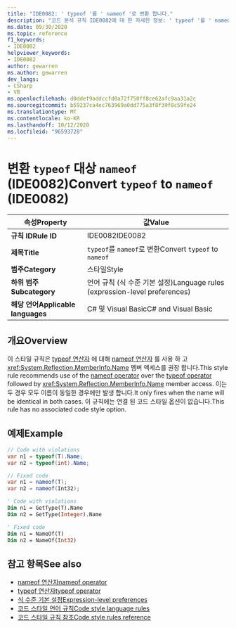 ```yaml
---
title: "IDE0082: ' typeof '를 ' nameof '로 변환 합니다."
description: "코드 분석 규칙 IDE0082에 대 한 자세한 정보: ' typeof '를 ' nameof '로 변환"
ms.date: 09/30/2020
ms.topic: reference
f1_keywords:
- IDE0082
helpviewer_keywords:
- IDE0082
author: gewarren
ms.author: gewarren
dev_langs:
- CSharp
- VB
ms.openlocfilehash: d0ddef9addccfd0a72f750ff8ce62afc9aa31a2c
ms.sourcegitcommit: b59237ca4ec763969a0dd775a3f8f39f8c59fe24
ms.translationtype: MT
ms.contentlocale: ko-KR
ms.lasthandoff: 10/12/2020
ms.locfileid: "96593728"
---
```

# <a name="convert-typeof-to-nameof-ide0082"></a><span data-ttu-id="dcaec-103">변환 `typeof` 대상 `nameof` (IDE0082)</span><span class="sxs-lookup"><span data-stu-id="dcaec-103">Convert `typeof` to `nameof` (IDE0082)</span></span>

|<span data-ttu-id="dcaec-104">속성</span><span class="sxs-lookup"><span data-stu-id="dcaec-104">Property</span></span>|<span data-ttu-id="dcaec-105">값</span><span class="sxs-lookup"><span data-stu-id="dcaec-105">Value</span></span>|
|-|-|
| <span data-ttu-id="dcaec-106">**규칙 ID**</span><span class="sxs-lookup"><span data-stu-id="dcaec-106">**Rule ID**</span></span> | <span data-ttu-id="dcaec-107">IDE0082</span><span class="sxs-lookup"><span data-stu-id="dcaec-107">IDE0082</span></span> |
| <span data-ttu-id="dcaec-108">**제목**</span><span class="sxs-lookup"><span data-stu-id="dcaec-108">**Title**</span></span> | <span data-ttu-id="dcaec-109">`typeof`를 `nameof`로 변환</span><span class="sxs-lookup"><span data-stu-id="dcaec-109">Convert `typeof` to `nameof`</span></span> |
| <span data-ttu-id="dcaec-110">**범주**</span><span class="sxs-lookup"><span data-stu-id="dcaec-110">**Category**</span></span> | <span data-ttu-id="dcaec-111">스타일</span><span class="sxs-lookup"><span data-stu-id="dcaec-111">Style</span></span> |
| <span data-ttu-id="dcaec-112">**하위 범주**</span><span class="sxs-lookup"><span data-stu-id="dcaec-112">**Subcategory**</span></span> | <span data-ttu-id="dcaec-113">언어 규칙 (식 수준 기본 설정)</span><span class="sxs-lookup"><span data-stu-id="dcaec-113">Language rules (expression-level preferences)</span></span> |
| <span data-ttu-id="dcaec-114">**해당 언어**</span><span class="sxs-lookup"><span data-stu-id="dcaec-114">**Applicable languages**</span></span> | <span data-ttu-id="dcaec-115">C# 및 Visual Basic</span><span class="sxs-lookup"><span data-stu-id="dcaec-115">C# and Visual Basic</span></span> |

## <a name="overview"></a><span data-ttu-id="dcaec-116">개요</span><span class="sxs-lookup"><span data-stu-id="dcaec-116">Overview</span></span>

<span data-ttu-id="dcaec-117">이 스타일 규칙은 [typeof 연산자](../../../csharp/language-reference/operators/type-testing-and-cast.md#typeof-operator) 에 대해 [nameof 연산자](../../../csharp/language-reference/operators/nameof.md) 를 사용 하 고 <xref:System.Reflection.MemberInfo.Name> 멤버 액세스를 권장 합니다.</span><span class="sxs-lookup"><span data-stu-id="dcaec-117">This style rule recommends use of the [nameof operator](../../../csharp/language-reference/operators/nameof.md) over the [typeof operator](../../../csharp/language-reference/operators/type-testing-and-cast.md#typeof-operator) followed by <xref:System.Reflection.MemberInfo.Name> member access.</span></span> <span data-ttu-id="dcaec-118">이는 두 경우 모두 이름이 동일한 경우에만 발생 합니다.</span><span class="sxs-lookup"><span data-stu-id="dcaec-118">It only fires when the name will be identical in both cases.</span></span> <span data-ttu-id="dcaec-119">이 규칙에는 연결 된 코드 스타일 옵션이 없습니다.</span><span class="sxs-lookup"><span data-stu-id="dcaec-119">This rule has no associated code style option.</span></span>

## <a name="example"></a><span data-ttu-id="dcaec-120">예제</span><span class="sxs-lookup"><span data-stu-id="dcaec-120">Example</span></span>

```csharp
// Code with violations
var n1 = typeof(T).Name;
var n2 = typeof(int).Name;

// Fixed code
var n1 = nameof(T);
var n2 = nameof(Int32);
```

```vb
' Code with violations
Dim n1 = GetType(T).Name
Dim n2 = GetType(Integer).Name

' Fixed code
Dim n1 = NameOf(T)
Dim n2 = NameOf(Int32)
```

## <a name="see-also"></a><span data-ttu-id="dcaec-121">참고 항목</span><span class="sxs-lookup"><span data-stu-id="dcaec-121">See also</span></span>

- [<span data-ttu-id="dcaec-122">nameof 연산자</span><span class="sxs-lookup"><span data-stu-id="dcaec-122">nameof operator</span></span>](../../../csharp/language-reference/operators/nameof.md)
- [<span data-ttu-id="dcaec-123">typeof 연산자</span><span class="sxs-lookup"><span data-stu-id="dcaec-123">typeof operator</span></span>](../../../csharp/language-reference/operators/type-testing-and-cast.md#typeof-operator)
- [<span data-ttu-id="dcaec-124">식 수준 기본 설정</span><span class="sxs-lookup"><span data-stu-id="dcaec-124">Expression-level preferences</span></span>](expression-level-preferences.md)
- [<span data-ttu-id="dcaec-125">코드 스타일 언어 규칙</span><span class="sxs-lookup"><span data-stu-id="dcaec-125">Code style language rules</span></span>](language-rules.md)
- [<span data-ttu-id="dcaec-126">코드 스타일 규칙 참조</span><span class="sxs-lookup"><span data-stu-id="dcaec-126">Code style rules reference</span></span>](index.md)
